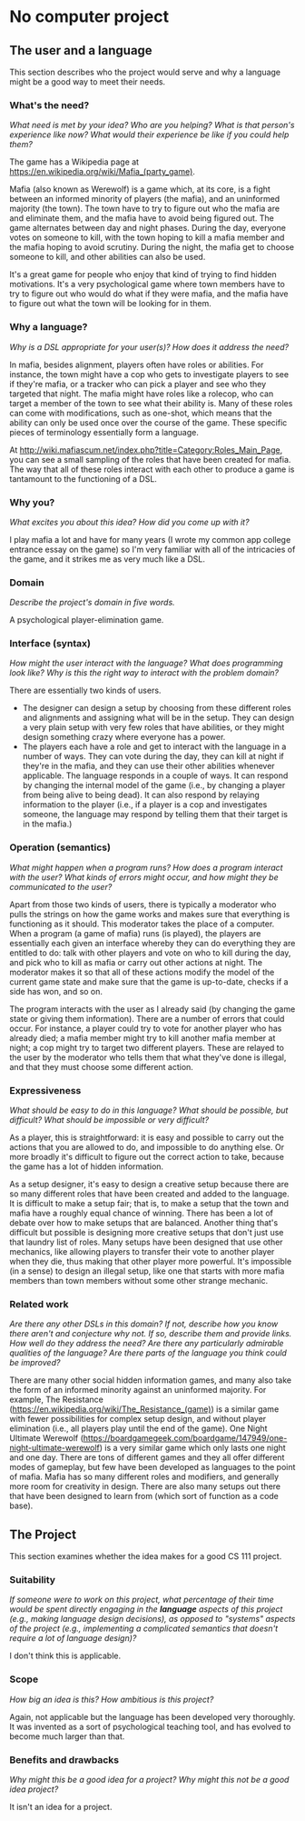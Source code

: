 # No computer project


## The user and a language
This section describes who the project would serve and why a language might be a
good way to meet their needs.


### What's the need?
_What need is met by your idea? Who are you helping? What is that person's
experience like now? What would their experience be like if you could help 
them?_

The game has a Wikipedia page at <https://en.wikipedia.org/wiki/Mafia_(party_game)>.

Mafia (also known as Werewolf) is a game which, at its core, is a fight between an informed minority of players (the mafia), and an uninformed majority (the town). The town have to try to figure out who the mafia are and eliminate them, and the mafia have to avoid being figured out. The game alternates between day and night phases. During the day, everyone votes on someone to kill, with the town hoping to kill a mafia member and the mafia hoping to avoid scrutiny. During the night, the mafia get to choose someone to kill, and other abilities can also be used.

It's a great game for people who enjoy that kind of trying to find hidden motivations. It's a very psychological game where town members have to try to figure out who would do what if they were mafia, and the mafia have to figure out what the town will be looking for in them.

### Why a language?
_Why is a DSL appropriate for your user(s)? How does it address the need?_

In mafia, besides alignment, players often have roles or abilities. For instance, the town might have a cop who gets to investigate players to see if they're mafia, or a tracker who can pick a player and see who they targeted that night. The mafia might have roles like a rolecop, who can target a member of the town to see what their ability is. Many of these roles can come with modifications, such as one-shot, which means that the ability can only be used once over the course of the game. These specific pieces of terminology essentially form a language.

At <http://wiki.mafiascum.net/index.php?title=Category:Roles_Main_Page>, you can see a small sampling of the roles that have been created for mafia. The way that all of these roles interact with each other to produce a game is tantamount to the functioning of a DSL.

### Why you?
_What excites you about this idea? How did you come up with it?_

I play mafia a lot and have for many years (I wrote my common app college entrance essay on the game) so I'm very familiar with all of the intricacies of the game, and it strikes me as very much like a DSL.

### Domain
_Describe the project's domain in five words._

A psychological player-elimination game.

### Interface (syntax)
_How might the user interact with the language? What does programming look 
like? Why is this the right way to interact with the problem domain?_ 

There are essentially two kinds of users.

* The designer can design a setup by choosing from these different roles and alignments and assigning what will be in the setup. They can design a very plain setup with very few roles that have abilities, or they might design something crazy where everyone has a power.
* The players each have a role and get to interact with the language in a number of ways. They can vote during the day, they can kill at night if they're in the mafia, and they can use their other abilities whenever applicable. The language responds in a couple of ways. It can respond by changing the internal model of the game (i.e., by changing a player from being alive to being dead). It can also respond by relaying information to the player (i.e., if a player is a cop and investigates someone, the language may respond by telling them that their target is in the mafia.)

### Operation (semantics)
_What might happen when a program runs? How does a program interact with the
user? What kinds of errors might occur, and how might they be communicated to
the user?_

Apart from those two kinds of users, there is typically a moderator who pulls the strings on how the game works and makes sure that everything is functioning as it should. This moderator takes the place of a computer. When a program (a game of mafia) runs (is played), the players are essentially each given an interface whereby they can do everything they are entitled to do: talk with other players and vote on who to kill during the day, and pick who to kill as mafia or carry out other actions at night. The moderator makes it so that all of these actions modify the model of the current game state and make sure that the game is up-to-date, checks if a side has won, and so on.

The program interacts with the user as I already said (by changing the game state or giving them information). There are a number of errors that could occur. For instance, a player could try to vote for another player who has already died; a mafia member might try to kill another mafia member at night; a cop might try to target two different players. These are relayed to the user by the moderator who tells them that what they've done is illegal, and that they must choose some different action. 

### Expressiveness
_What should be easy to do in this language? What should be possible, but
difficult? What should be impossible or very difficult?_

As a player, this is straightforward: it is easy and possible to carry out the actions that you are allowed to do, and impossible to do anything else. Or more broadly it's difficult to figure out the correct action to take, because the game has a lot of hidden information.

As a setup designer, it's easy to design a creative setup because there are so many different roles that have been created and added to the language. It is difficult to make a setup fair; that is, to make a setup that the town and mafia have a roughly equal chance of winning. There has been a lot of debate over how to make setups that are balanced. Another thing that's difficult but possible is designing more creative setups that don't just use that laundry list of roles. Many setups have been designed that use other mechanics, like allowing players to transfer their vote to another player when they die, thus making that other player more powerful. It's impossible (in a sense) to design an illegal setup, like one that starts with more mafia members than town members without some other strange mechanic.

### Related work
_Are there any other DSLs in this domain? If not, describe how you know there
aren't and conjecture why not. If so, describe them and provide links. How well 
do they address the need? Are there any particularly admirable qualities of the
language? Are there parts of the language you think could be improved?_

There are many other social hidden information games, and many also take the form of an informed minority against an uninformed majority. For example, The Resistance (<https://en.wikipedia.org/wiki/The_Resistance_(game)>) is a similar game with fewer possibilities for complex setup design, and without player elimination (i.e., all players play until the end of the game). One Night Ultimate Werewolf (<https://boardgamegeek.com/boardgame/147949/one-night-ultimate-werewolf>) is a very similar game which only lasts one night and one day. There are tons of different games and they all offer different modes of gameplay, but few have been developed as languages to the point of mafia. Mafia has so many different roles and modifiers, and generally more room for creativity in design. There are also many setups out there that have been designed to learn from (which sort of function as a code base).

## The Project
This section examines whether the idea makes for a good CS 111 project.


### Suitability
_If someone were to work on this project, what percentage of their time would be
spent directly engaging in the **language** aspects of this project (e.g.,
making language design decisions), as opposed to "systems" aspects of the
project (e.g., implementing a complicated semantics that doesn't require a lot
of language design)?_

I don't think this is applicable.

### Scope
_How big an idea is this? How ambitious is this project?_

Again, not applicable but the language has been developed very thoroughly. It was invented as a sort of psychological teaching tool, and has evolved to become much larger than that.

### Benefits and drawbacks
_Why might this be a good idea for a project? Why might this not be a good idea 
project?_

It isn't an idea for a project.
